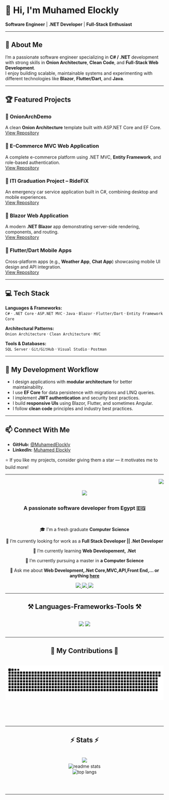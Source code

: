 
# 👋 Hi, I'm **Muhamed Elockly**  
**Software Engineer** | **.NET Developer** | **Full-Stack Enthusiast**  

---

## 🚀 About Me
I’m a passionate software engineer specializing in **C# / .NET** development with strong skills in **Onion Architecture**, **Clean Code**, and **Full-Stack Web Development**.  
I enjoy building scalable, maintainable systems and experimenting with different technologies like **Blazor**, **Flutter/Dart**, and **Java**.

---

## 🏆 Featured Projects

### 🔹 OnionArchDemo
A clean **Onion Architecture** template built with ASP.NET Core and EF Core.  
[View Repository](https://github.com/MuhamedElockly/OnionArchDemo)

### 🔹 E-Commerce MVC Web Application
A complete e-commerce platform using .NET MVC, **Entity Framework**, and role-based authentication.  
[View Repository](https://github.com/MuhamedElockly)

### 🔹 ITI Graduation Project – RideFiX
An emergency car service application built in C#, combining desktop and mobile experiences.  
[View Repository](https://github.com/MuhamedElockly)

### 🔹 Blazor Web Application
A modern **.NET Blazor** app demonstrating server-side rendering, components, and routing.  
[View Repository](https://github.com/MuhamedElockly)

### 🔹 Flutter/Dart Mobile Apps
Cross-platform apps (e.g., **Weather App**, **Chat App**) showcasing mobile UI design and API integration.  
[View Repository](https://github.com/MuhamedElockly)

---

## 💻 Tech Stack

**Languages & Frameworks:**  
`C#` · `.NET Core` · `ASP.NET MVC` · `Java` · `Blazor` · `Flutter/Dart` · `Entity Framework Core`  

**Architectural Patterns:**  
`Onion Architecture` · `Clean Architecture` · `MVC`  

**Tools & Databases:**  
`SQL Server` · `Git/GitHub` · `Visual Studio` · `Postman`  

---

## 📌 My Development Workflow
- I design applications with **modular architecture** for better maintainability.
- I use **EF Core** for data persistence with migrations and LINQ queries.
- I implement **JWT authentication** and security best practices.
- I build **responsive UIs** using Blazor, Flutter, and sometimes Angular.
- I follow **clean code** principles and industry best practices.

---

## 📫 Connect With Me
- **GitHub:** [@MuhamedElockly](https://github.com/MuhamedElockly)  
- **LinkedIn:** [Muhamed Elockly](https://www.linkedin.com/in/muhamedelockly)  

⭐ If you like my projects, consider giving them a star — it motivates me to build more!

---










<img align="right" src="https://visitor-badge.laobi.icu/badge?page_id=muhamedelockly.muhamedelockly" />

<h1 align="center">
    <img src="https://readme-typing-svg.herokuapp.com/?font=Righteous&size=35&center=true&vCenter=true&width=500&height=70&duration=4000&lines=Hi+There!+👋;+I'm+Muhamed+Elockly!;" />
</h1>


<h3 align="center">A passionate software developer from Egypt 🇪🇬</h3>


<br/>

<div align="center">

 🎓 I'm a fresh graduate  **Computer Science**
 
 🔭 I’m currently looking for work as a **Full Stack Developer || .Net Developer**

  🌱 I’m currently learning **Web Developement, .Net**

  📑 I’m currently pursuing a master in **a Computer Science**

  💬 Ask me about **Web Development,.Net Core,MVC,API,Front End,... or anything [here](https://github.com/muhamedelockly/muhamedelockly/issues)**


 </div>
 
<div align="center"> 
  <a href="mailto:elocklymuhamed@gmail.com">
    <img src="https://img.shields.io/badge/Gmail-333333?style=for-the-badge&logo=gmail&logoColor=red" />
  </a>
  <a href="https://linkedin.com/in/muhamedelockly" target="_blank">
    <img src="https://img.shields.io/badge/LinkedIn-0077B5?style=for-the-badge&logo=linkedin&logoColor=white" target="_blank" />
  </a>
  <a href="" target="_blank">
     <img src="https://img.shields.io/badge/Portfoliol-FF5722?style=for-the-badge&logo=todoist&logoColor=white" target="_blank" /> <!-- sqlite, safari, google-chrome are other good icon options -->
  </a>
</div>

 <hr/>
 
<h2 align="center">⚒️ Languages-Frameworks-Tools ⚒️</h2>
<br/>
<div align="center">
    <img src="https://skillicons.dev/icons?i=dotnet,cs,java,sqlserver,mvc,postman,selenium,visualstudio,vscode,github,ai,git" />
    <img src="https://skillicons.dev/icons?i=python,database,html,js,jquery" /><br>
</div>

<br/>
<hr/>

<div align="center">
  <h2>🐍 My Contributions 🐍</h2>
  <br>
  <img alt="snake eating my contributions" src="https://raw.githubusercontent.com/muhamedelockly/muhamedelockly/output/github-contribution-grid-snake.svg" />
  
  <br/><br/><br/>
</div>

<hr/>

<h2 align="center">⚡ Stats ⚡</h2>
<br>
<div align=center>

  <img width=390 src="https://streak-stats.demolab.com?user=muhamedelockly&theme=dark&hide_border=true" />


  <br/>
  <img width=390 src="https://github-readme-stats.vercel.app/api?username=muhamedelockly&show_icons=true&theme=react&rank_icon=github&border_radius=10" alt="readme stats" />
  <br/>
  <img width=325 align="center" src="https://github-readme-stats.vercel.app/api/top-langs/?username=muhamedelockly&hide=HTML&langs_count=8&layout=compact&theme=react&border_radius=10&size_weight=0.5&count_weight=0.5&exclude_repo=github-readme-stats" alt="top langs" />
</div>

<br/><br/>

<hr/>

<br/>


<br/>

